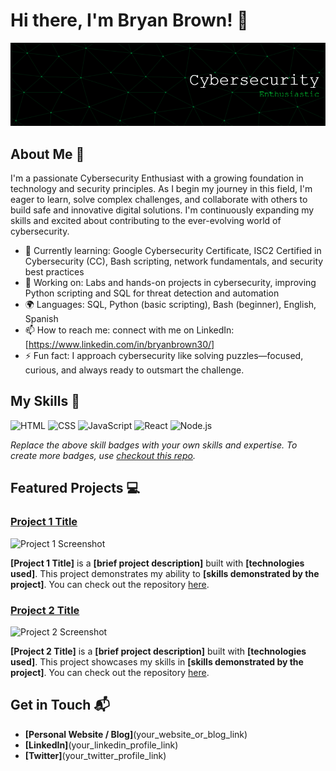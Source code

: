 # Hi there, I'm Bryan Brown! 👋

![Header](./banner.png)

## About Me 🚀

I'm a passionate Cybersecurity Enthusiast with a growing foundation in technology and security principles. As I begin my journey in this field, I'm eager to learn, solve complex challenges, and collaborate with others to build safe and innovative digital solutions. I'm continuously expanding my skills and excited about contributing to the ever-evolving world of cybersecurity.

- 🌱 Currently learning: Google Cybersecurity Certificate, ISC2 Certified in Cybersecurity (CC), Bash scripting, network fundamentals, and security best practices
- 🔭 Working on: Labs and hands-on projects in cybersecurity, improving Python scripting and SQL for threat detection and automation
- 🌍 Languages: SQL, Python (basic scripting), Bash (beginner), English, Spanish
- 📫 How to reach me: connect with me on LinkedIn: [https://www.linkedin.com/in/bryanbrown30/]
- ⚡ Fun fact: I approach cybersecurity like solving puzzles—focused, curious, and always ready to outsmart the challenge.


## My Skills 🧠

![HTML](https://img.shields.io/badge/-HTML-E34F26?style=flat-square&logo=html5&logoColor=white)
![CSS](https://img.shields.io/badge/-CSS-1572B6?style=flat-square&logo=css3&logoColor=white)
![JavaScript](https://img.shields.io/badge/-JavaScript-F7DF1E?style=flat-square&logo=javascript&logoColor=black)
![React](https://img.shields.io/badge/-React-61DAFB?style=flat-square&logo=react&logoColor=black)
![Node.js](https://img.shields.io/badge/-Node.js-339933?style=flat-square&logo=node.js&logoColor=white)

*Replace the above skill badges with your own skills and expertise. To create more badges, use [checkout this repo](https://github.com/alexandresanlim/Badges4-README.md-Profile).*

## Featured Projects 💻

### [Project 1 Title](project_1_link)

![Project 1 Screenshot](project_1_screenshot_url)

**[Project 1 Title]** is a **[brief project description]** built with **[technologies used]**. This project demonstrates my ability to **[skills demonstrated by the project]**. You can check out the repository [here](project_1_repository_link).

### [Project 2 Title](project_2_link)

![Project 2 Screenshot](project_2_screenshot_url)

**[Project 2 Title]** is a **[brief project description]** built with **[technologies used]**. This project showcases my skills in **[skills demonstrated by the project]**. You can check out the repository [here](project_2_repository_link).

## Get in Touch 📬

- **[Personal Website / Blog]**(your_website_or_blog_link)
- **[LinkedIn]**(your_linkedin_profile_link)
- **[Twitter]**(your_twitter_profile_link)




